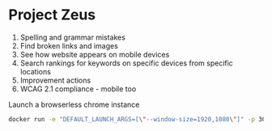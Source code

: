 # Project Zeus

1. Spelling and grammar mistakes
2. Find broken links and images
3. See how website appears on mobile devices
4. Search rankings for keywords on specific devices from specific locations
5. Improvement actions
6. WCAG 2.1 compliance - mobile too

Launch a browserless chrome instance

```bash
docker run -e "DEFAULT_LAUNCH_ARGS=[\"--window-size=1920,1080\"]" -p 3000:3000 browserless/chrome
```